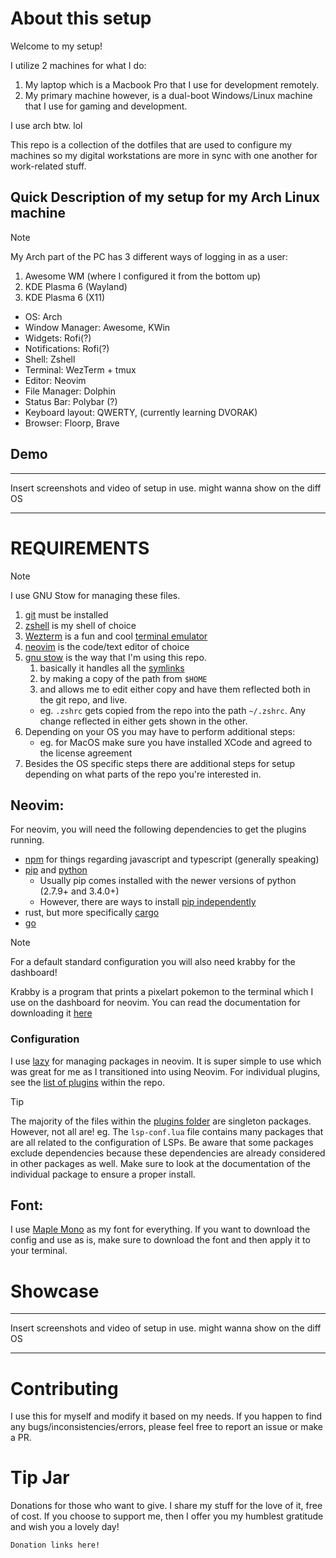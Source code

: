 # About this setup

Welcome to my setup!

I utilize 2 machines for what I do:
1. My laptop which is a Macbook Pro that I use for development remotely.
2. My primary machine however, is a dual-boot Windows/Linux machine that I use for gaming and development.

I use arch btw. lol

This repo is a collection of the dotfiles that are used to configure my machines so my digital workstations are more in sync with one another for work-related stuff.

## Quick Description of my setup for my Arch Linux machine

> [!Note]
> My Arch part of the PC has 3 different ways of logging in as a user:
> 1. Awesome WM (where I configured it from the bottom up)
> 2. KDE Plasma 6 (Wayland)
> 3. KDE Plasma 6 (X11)

- OS: Arch
- Window Manager: Awesome, KWin
- Widgets: Rofi(?)
- Notifications: Rofi(?)
- Shell: Zshell
- Terminal: WezTerm + tmux
- Editor: Neovim
- File Manager: Dolphin
- Status Bar: Polybar (?)
- Keyboard layout: QWERTY, (currently learning DVORAK)
- Browser: Floorp, Brave

## Demo

***
Insert screenshots and video of setup in use. might wanna show on the diff OS
***

# REQUIREMENTS 

>[!Note]
>I use GNU Stow for managing these files.

1. [git](https://git-scm.com/book/en/v2/Getting-Started-Installing-Git) must be installed 
2. [zshell](https://wiki.zshell.dev/) is my shell of choice
3. [Wezterm](https://wezfurlong.org/wezterm/index.html) is a fun and cool [terminal emulator](https://en.wikipedia.org/wiki/Terminal_emulator)
4. [neovim](https://neovim.io/) is the code/text editor of choice
5. [gnu stow](https://www.gnu.org/software/stow/) is the way that I'm using this repo. 
    1. basically it handles all the [symlinks](https://en.wikipedia.org/wiki/Symbolic_link)
    2. by making a copy of the path from `$HOME`
    3. and allows me to edit either copy and have them reflected both in the git repo, and live.
    - eg. `.zshrc` gets copied from the repo into the path `~/.zshrc`. Any change reflected in either gets shown in the other.
6. Depending on your OS you may have to perform additional steps:
    - eg. for MacOS make sure you have installed XCode and agreed to the license agreement
7. Besides the OS specific steps there are additional steps for setup depending on what parts of the repo you're interested in.

## Neovim:

For neovim, you will need the following dependencies to get the plugins running.

- [npm](https://www.npmjs.com/) for things regarding javascript and typescript (generally speaking)
- [pip](https://pip.pypa.io/en/stable/installation/) and [python](https://www.python.org/downloads/)
    - Usually pip comes installed with the newer versions of python (2.7.9+ and 3.4.0+)
    - However, there are ways to install [pip independently](https://pip.pypa.io/en/stable/installation/)
- rust, but more specifically [cargo](https://doc.rust-lang.org/cargo/)
- [go](https://go.dev/doc/install)

> [!Note]
> For a default standard configuration you will also need krabby for the dashboard!

Krabby is a program that prints a pixelart pokemon to the terminal which I use on the dashboard for neovim.
You can read the documentation for downloading it [here](https://github.com/yannjor/krabby)

### Configuration

I use [lazy](https://github.com/folke/lazy.nvim) for managing packages in neovim.
It is super simple to use which was great for me as I transitioned into using Neovim.
For individual plugins, see the [list of plugins](https://github.com/EZRA-DVLPR/dotfiles/tree/main/.config/nvim/lua/plugins) within the repo.

> [!Tip]
> The majority of the files within the [plugins folder](https://github.com/EZRA-DVLPR/dotfiles/tree/main/.config/nvim/lua/plugins) are singleton packages. 
> However, not all are!
> eg. The `lsp-conf.lua` file contains many packages that are all related to the configuration of LSPs.
> Be aware that some packages exclude dependencies because these dependencies are already considered in other packages as well.
> Make sure to look at the documentation of the individual package to ensure a proper install.

## Font:

I use [Maple Mono](https://github.com/subframe7536/maple-font) as my font for everything.
If you want to download the config and use as is, make sure to download the font and then apply it to your terminal.

# Showcase

***
Insert screenshots and video of setup in use. might wanna show on the diff OS
***

# Contributing

I use this for myself and modify it based on my needs.
If you happen to find any bugs/inconsistencies/errors, please feel free to report an issue or make a PR.

# Tip Jar

Donations for those who want to give.
I share my stuff for the love of it, free of cost.
If you choose to support me, then I offer you my humblest gratitude and wish you a lovely day!

`Donation links here!`

